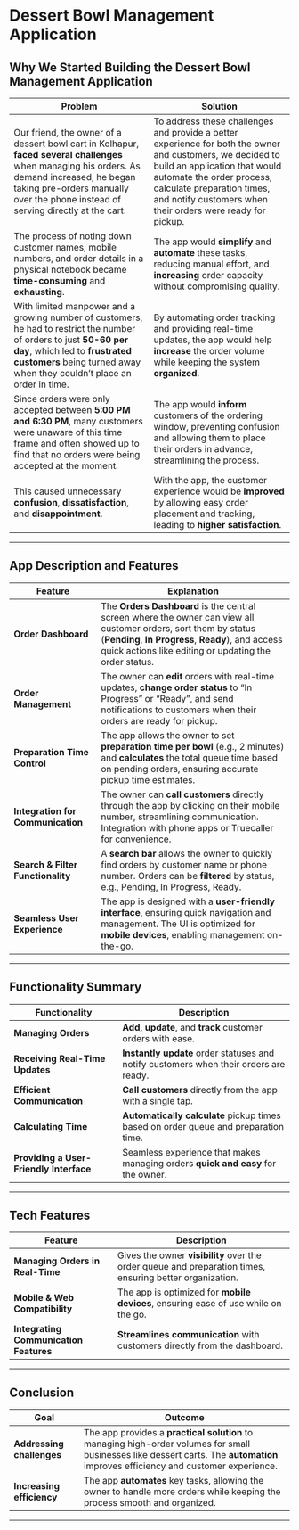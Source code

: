 # Dessert Bowl Management Application

## **Why We Started Building the Dessert Bowl Management Application**

| **Problem**                                                                                                                                                           | **Solution**                                                                                                                                                                     |
|----------------------------------------------------------------------------------------------------------------------------------------------------------------------|---------------------------------------------------------------------------------------------------------------------------------------------------------------------------------|
| Our friend, the owner of a dessert bowl cart in Kolhapur, **faced several challenges** when managing his orders. As demand increased, he began taking pre-orders manually over the phone instead of serving directly at the cart. | To address these challenges and provide a better experience for both the owner and customers, we decided to build an application that would automate the order process, calculate preparation times, and notify customers when their orders were ready for pickup. |
| The process of noting down customer names, mobile numbers, and order details in a physical notebook became **time-consuming** and **exhausting**.                     | The app would **simplify** and **automate** these tasks, reducing manual effort, and **increasing** order capacity without compromising quality.                                      |
| With limited manpower and a growing number of customers, he had to restrict the number of orders to just **50-60 per day**, which led to **frustrated customers** being turned away when they couldn’t place an order in time.  | By automating order tracking and providing real-time updates, the app would help **increase** the order volume while keeping the system **organized**. |
| Since orders were only accepted between **5:00 PM and 6:30 PM**, many customers were unaware of this time frame and often showed up to find that no orders were being accepted at the moment. | The app would **inform** customers of the ordering window, preventing confusion and allowing them to place their orders in advance, streamlining the process. |
| This caused unnecessary **confusion**, **dissatisfaction**, and **disappointment**.                                                                                      | With the app, the customer experience would be **improved** by allowing easy order placement and tracking, leading to **higher satisfaction**. |

---

## **App Description and Features**

| **Feature**                                                                                                                                                             | **Explanation**                                                                                                                                                               |
|-----------------------------------------------------------------------------------------------------------------------------------------------------------------------|--------------------------------------------------------------------------------------------------------------------------------------------------------------------------------|
| **Order Dashboard**                                                                                                                                                      | The **Orders Dashboard** is the central screen where the owner can view all customer orders, sort them by status (**Pending**, **In Progress**, **Ready**), and access quick actions like editing or updating the order status.  |
| **Order Management**                                                                                                                                                     | The owner can **edit** orders with real-time updates, **change order status** to “In Progress” or “Ready”, and send notifications to customers when their orders are ready for pickup. |
| **Preparation Time Control**                                                                                                                                             | The app allows the owner to set **preparation time per bowl** (e.g., 2 minutes) and **calculates** the total queue time based on pending orders, ensuring accurate pickup time estimates. |
| **Integration for Communication**                                                                                                                                       | The owner can **call customers** directly through the app by clicking on their mobile number, streamlining communication. Integration with phone apps or Truecaller for convenience. |
| **Search & Filter Functionality**                                                                                                                                       | A **search bar** allows the owner to quickly find orders by customer name or phone number. Orders can be **filtered** by status, e.g., Pending, In Progress, Ready. |
| **Seamless User Experience**                                                                                                                                             | The app is designed with a **user-friendly interface**, ensuring quick navigation and management. The UI is optimized for **mobile devices**, enabling management on-the-go. |

---

## **Functionality Summary**

| **Functionality**                    | **Description**                                                                                                                                                         |
|--------------------------------------|-------------------------------------------------------------------------------------------------------------------------------------------------------------------------|
| **Managing Orders**                 | **Add, update**, and **track** customer orders with ease.                                                                                                                |
| **Receiving Real-Time Updates**     | **Instantly update** order statuses and notify customers when their orders are ready.                                                                                   |
| **Efficient Communication**         | **Call customers** directly from the app with a single tap.                                                                                                             |
| **Calculating Time**                | **Automatically calculate** pickup times based on order queue and preparation time.                                                                                    |
| **Providing a User-Friendly Interface** | Seamless experience that makes managing orders **quick and easy** for the owner.                                                                 |

---

## **Tech Features**

| **Feature**                         | **Description**                                                                                                                                                         |
|-------------------------------------|-------------------------------------------------------------------------------------------------------------------------------------------------------------------------|
| **Managing Orders in Real-Time**    | Gives the owner **visibility** over the order queue and preparation times, ensuring better organization.                                                                |
| **Mobile & Web Compatibility**      | The app is optimized for **mobile devices**, ensuring ease of use while on the go.                                                                                      |
| **Integrating Communication Features** | **Streamlines communication** with customers directly from the dashboard.                                                                                                |

---

## **Conclusion**

| **Goal**                            | **Outcome**                                                                                                                                                             |
|-------------------------------------|-------------------------------------------------------------------------------------------------------------------------------------------------------------------------|
| **Addressing challenges**           | The app provides a **practical solution** to managing high-order volumes for small businesses like dessert carts. The **automation** improves efficiency and customer experience. |
| **Increasing efficiency**           | The app **automates** key tasks, allowing the owner to handle more orders while keeping the process smooth and organized.                                               |

---


